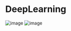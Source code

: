 # DeepLearning

![image](https://github.com/user-attachments/assets/5881f25b-7046-438b-b7cd-1987609358d8)
![image](https://github.com/user-attachments/assets/e5a1e53c-12b7-400f-ad91-56ac4200b476)
